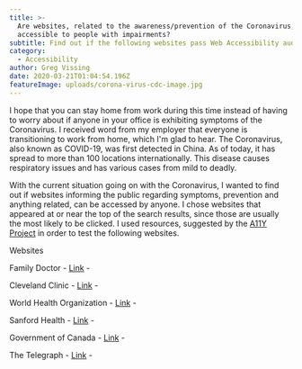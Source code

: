 ```yaml
---
title: >-
  Are websites, related to the awareness/prevention of the Coronavirus,
  accessible to people with impairments?
subtitle: Find out if the following websites pass Web Accessibility audits.
category:
  - Accessibility
author: Greg Vissing
date: 2020-03-21T01:04:54.196Z
featureImage: uploads/corona-virus-cdc-image.jpg
---
```

I hope that you can stay home from work during this time instead of having to worry about if anyone in your office is exhibiting symptoms of the Coronavirus. I received word from my employer that everyone is transitioning to work from home, which I'm glad to hear. The Coronavirus, also known as COVID-19, was first detected in China. As of today, it has spread to more than 100 locations internationally. This disease causes respiratory issues and has various cases from mild to deadly.

With the current situation going on with the Coronavirus, I wanted to find out if websites informing the public regarding symptoms, prevention and anything related, can be accessed by anyone. I chose websites that appeared at or near the top of the search results, since those are usually the most likely to be clicked. I used resources, suggested by the [A11Y Project](https://a11yproject.com/resources/) in order to test the following websites.

Websites

Family Doctor - [Link](https://familydoctor.org/condition/coronavirus/) - 

Cleveland Clinic - [Link](https://newsroom.clevelandclinic.org/2020/03/15/frequently-asked-questions-about-coronavirus-disease-2019-covid-19/) - 

World Health Organization - [Link](https://www.who.int/health-topics/coronavirus) - 

Sanford Health - [Link](https://www.sanfordhealth.org/conditions-diseases/coronavirus-disease-2019-covid-19) - 

Government of Canada - [Link](https://www.canada.ca/en/public-health/services/diseases/2019-novel-coronavirus-infection/symptoms.html) - 

The Telegraph -  [Link](https://www.telegraph.co.uk/global-health/science-and-disease/coronavirus-symptoms-covid-19-first-signs-dry-cough/) -